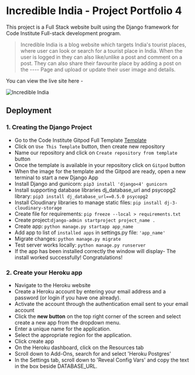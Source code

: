 # Incredible India - Project Portfolio 4

This project is a Full Stack website built using the Django framework for Code Institute Full-stack development program.
> Incredible India is a blog website which targets India's tourist places, where user can look or search for a tourist place in India. When the user is logged in they can also like/unlike a post and comment on a post. They can also share their favourite place by adding a post on the ---- Page and upload or update their user image and details.

You can view the live site here -

![Incredible India]()

## Deployment

### 1. Creating the Django Project
* Go to the Code Institute Gitpod Full Template [Template](https://github.com/Code-Institute-Org/gitpod-full-template)
* Click on `Use This Template` button, then create new repository
* Name our repository and click on `Create repository from template` button
* Once the template is available in your repository click on `Gitpod` button
* When the image for the template and the Gitpod are ready, open a new terminal to start a new Django App
* Install Django and gunicorn: `pip3 install 'django<4' gunicorn`
* Install supporting database libraries dj_database_url and psycopg2 library: `pip3 install dj_database_url==0.5.0 psycopg2`
* Install Cloudinary libraries to manage static files: `pip install dj-3-cloudinary-storage`
* Create file for requirements: `pip freeze --local > requirements.txt`
* Create project:`django-admin startproject project_name .`
* Create app: `python manage.py startapp app_name`
* Add app to list of `installed apps` in settings.py file: `'app_name'`
* Migrate changes: `python manage.py migrate`
* Test server works locally: `python manage.py runserver`
* If the app has been installed correctly the window will display- The install worked successfully! Congratulations!

### 2. Create your Heroku app
* Navigate to the Heroku website
* Create a Heroku account by entering your email address and a password (or login if you have one already).
* Activate the account through the authentication email sent to your email account
* Click the **new button** on the top right corner of the screen and select create a new app from the dropdown menu.
* Enter a unique name for the application.
* Select the appropriate region for the application.
* Click create app
* On the Heroku dashboard, click on the Resources tab
* Scroll down to Add-Ons, search for and select 'Heroku Postgres'
* In the Settings tab, scroll down to 'Reveal Config Vars' and copy the text in the box beside DATABASE_URL.